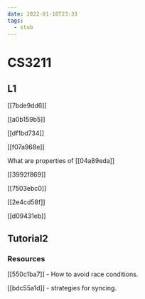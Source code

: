 ```yaml
---
date: 2022-01-10T23:33
tags: 
  - stub
---
```


# CS3211

## L1

[[7bde9dd6]]

[[a0b159b5]]

[[df1bd734]]

[[f07a968e]]

What are properties of [[04a89eda]]

[[3992f869]]

[[7503ebc0]]

[[2e4cd58f]]

[[d09431eb]]

## Tutorial2

### Resources

[[550c1ba7]] - How to avoid race conditions.

[[bdc55a1d]] - strategies for syncing.
